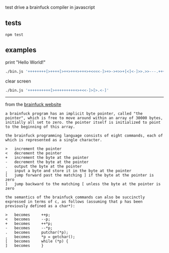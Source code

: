 test drive a brainfuck compiler in javascript

## tests

```
npm test
```

## examples

print "Hello World!"

```sh
./bin.js '++++++++[>++++[>++>+++>+++>+<<<<-]>+>->+>>+[<]<-]>>.>>---.+++++++..+++.>.<<-.>.+++.------.--------.>+.'
```

clear screen

```sh
./bin.js '++++++++++[>++++++++++>+<<-]>[>.<-]'
```
---

from the [brainfuck website](https://www.muppetlabs.com/~breadbox/bf/)

```
a brainfuck program has an implicit byte pointer, called "the pointer", which is free to move around within an array of 30000 bytes, initially all set to zero. the pointer itself is initialized to point to the beginning of this array.

the brainfuck programming language consists of eight commands, each of which is represented as a single character.

> 	increment the pointer
< 	decrement the pointer
+ 	increment the byte at the pointer
- 	decrement the byte at the pointer
. 	output the byte at the pointer
, 	input a byte and store it in the byte at the pointer
[ 	jump forward past the matching ] if the byte at the pointer is zero
] 	jump backward to the matching [ unless the byte at the pointer is zero

the semantics of the brainfuck commands can also be succinctly expressed in terms of c, as follows (assuming that p has been previously defined as a char*):

> 	becomes 	++p;
< 	becomes 	--p;
+ 	becomes 	++*p;
- 	becomes 	--*p;
. 	becomes 	putchar(*p);
, 	becomes 	*p = getchar();
[ 	becomes 	while (*p) {
] 	becomes 	}
```